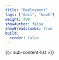 ```yaml
---
title: "Deployment"
tags: ["docs", "book"]
weight: 400
showAuthor: false
showBreadcrumbs: true
build:
  render: false
---
```



{{< sub-content-list >}}
